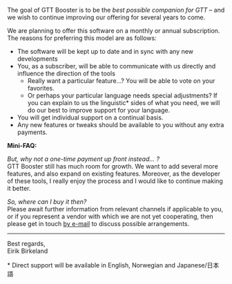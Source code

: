 The goal of GTT Booster is to be the *best possible companion for GTT* – and we wish to continue improving our offering for several years to come.

We are planning to offer this software on a monthly or annual subscription. The reasons for preferring this model are as follows:

* The software will be kept up to date and in sync with any new developments
* You, as a subscriber,  will be able to communicate with us directly and influence the direction of the tools
    * Really want a particular feature...? You will be able to vote on your favorites.
    * Or perhaps your particular language needs special adjustments? If you can explain to us the linguistic* sides of what you need, we will do our best to improve support for your language.
* You will get individual support on a continual basis.
* Any new features or tweaks should be available to you without any extra payments.

**Mini-FAQ:**

*But, why not a one-time payment up front instead... ?*<br/>
GTT Booster still has much room for growth. We want to add several more features, and also expand on existing features. Moreover, as the developer of these tools, I really enjoy the process and I would like to continue making it better.

*So, where can I buy it then?*<br/>
Please await further information from relevant channels if applicable to you, or if you represent a vendor with which we are not yet cooperating, then please get in touch <a href="mailto:gttbooster@gmail.com">by e-mail</a> to discuss possible arrangements.
<hr/>
Best regards,<br/>
Eirik Birkeland

\* Direct support will be available in English, Norwegian and Japanese/日本語